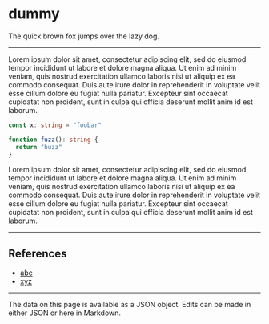 <!-- Important! Do not modify comment blocks. They are necessary for the transformer to work properly -->

<!-- start:title -->
# dummy
<!-- end:title -->

<!-- start:shortDescription -->

The quick brown fox jumps over the lazy dog.

<!-- end:shortDescription -->

---

<!-- start:extendedDescription -->

Lorem ipsum dolor sit amet, consectetur adipiscing elit, sed do eiusmod tempor incididunt ut labore et dolore magna aliqua. Ut enim ad minim veniam, quis nostrud exercitation ullamco laboris nisi ut aliquip ex ea commodo consequat. Duis aute irure dolor in reprehenderit in voluptate velit esse cillum dolore eu fugiat nulla pariatur. Excepteur sint occaecat cupidatat non proident, sunt in culpa qui officia deserunt mollit anim id est laborum.

```typescript
const x: string = "foobar"

function fuzz(): string {
  return "buzz"
}
```

Lorem ipsum dolor sit amet, consectetur adipiscing elit, sed do eiusmod tempor incididunt ut labore et dolore magna aliqua. Ut enim ad minim veniam, quis nostrud exercitation ullamco laboris nisi ut aliquip ex ea commodo consequat. Duis aute irure dolor in reprehenderit in voluptate velit esse cillum dolore eu fugiat nulla pariatur. Excepteur sint occaecat cupidatat non proident, sunt in culpa qui officia deserunt mollit anim id est laborum.

<!-- end:extendedDescription -->

---

<!-- start:references -->
## References
- [abc](http://example.com)
- [xyz](http://example.com)<!-- end:references -->

---

<!-- start:footer -->
The data on this page is available as a JSON object. Edits can be made in either JSON or here in Markdown.
<!-- end:footer -->
